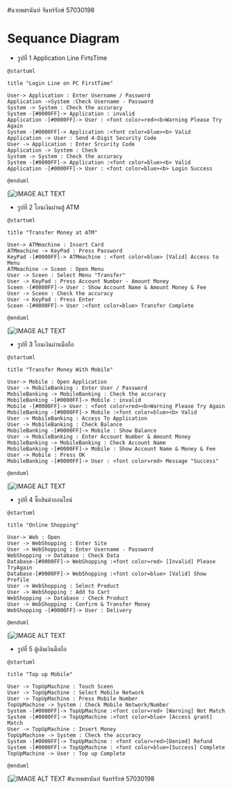 #นายพชรนันท์ จันทร์รักษ์ 57030198
# Sequance Diagram

*  รูปที่ 1 Application Line FirtsTime
```
@startuml

title "Login Line on PC FirstTime"

User-> Application : Enter Username / Password
Application ->System :Check Username - Password
System -> System : Check the accuracy 
System -[#0000FF]-> Application : invalid
Application -[#0000FF]-> User : <font color=red><b>Warning Please Try Again
System -[#0000FF]-> Application :<font color=blue><b> Valid
Application -> User : Send 4-Digit Security Code 
User -> Application : Enter Srcurity Code
Application -> System : Check 
System -> System : Check the accuracy
System -[#0000FF]-> Application :<font color=blue><b> Valid
Application -[#0000FF]-> User : <font color=blue><b> Login Success

@enduml
```

[![IMAGE ALT TEXT](http://www.plantuml.com/plantuml/img/hP8nJyCm48Lt_ufJcICOcAeIjGfawX0f1GR4u3f7Ui8vL_O5b7-FGo6DKg4or9lbp--zUxfb4EsbRQnIGc8HPcjN4yEQ6C4n51dav8DigC6PKey1VPB2Qh-tPBHG9ERmm88U-YVM3S8r53g4J-ShDUQIjEo2O0FpR8Vc_SWdH_w7Y0w_B1nWsI5eOrglJGS3zd9r4q-Ulvv48lxGbYO1ndZl7hd5csC1uwppTnwhTB5DdxLduXeAYpeWR7m7greJdtSTYsrjYxqQF9tc6DnBv0fkatkgIU8bZaVIGUOgXE-cuO-gIpz2fzgJvlxNwUM6ErFoyFMmPcLh38QWr39M4RVm2m00)

*  รูปที่ 2 โอนเงินผ่านตู้ ATM
```
@startuml

title "Transfer Money at ATM"

User-> ATMmachine : Insert Card
ATMmachine -> KeyPad : Press Password
KeyPad -[#0000FF]-> ATMmachine : <font color=blue> [Valid] Access to Menu
ATMmachine -> Sceen : Open Menu
User -> Sceen : Select Menu "Transfer"
User -> KeyPad : Press Account Number - Amount Money
Sceen -[#0000FF]-> User : Show Account Name & Amount Money & Fee
User -> Sceen : Check the accuracy
User -> KeyPad : Press Enter
Sceen -[#0000FF]-> User :<font color=blue> Transfer Complete

@enduml
```

[![IMAGE ALT TEXT](http://www.plantuml.com/plantuml/img/TL7BQiD03BplLmWNUWlqNDeGOse8nQqXQIyX1sMjODDzX5qjmNzVsIrvE6GlYpIZqKXQHCR0oHgbk6D3aAq3khYd09Ltr0CovEigK-ehKfZDXy2YRZj7y0nB9qc60aEZBW2XlLDVOoEKEb2CK6ECHo-i__niy_0ahootKycNlNSCsXiVNdScqHmstsYwPWkvreCKUwZ8fKc_bIPoKlvva6_41x-No8eCQHwnyv3PYJOnBCry4YCVoUu60kHsZCUbg3_Dgo567UdI-kEv62t1urMfX2NHZRcY9Vq3t1AWrYcWxkyPUtDCuRw1s_MTxbbuUp34fDI2N2Cd_mK0)

* รูปที่ 3 โอนเงินผ่านมือถือ
```
@startuml

title "Transfer Money With Mobile"

User-> Mobile : Open Application
User -> MobileBanking : Enter User / Password
MobileBanking -> MobileBanking : Check the accuracy
MobileBanking -[#0000FF]-> Mobile : invalid
Mobile -[#0000FF]-> User : <font color=red><b>Warning Please Try Again
MobileBanking -[#0000FF]-> Mobile :<font color=blue><b> Valid
User -> MobileBanking : Access To Application
User -> MobileBanking : Check Balance
MobileBanking -[#0000FF]-> Mobile : Show Balance
User -> MobileBanking : Enter Account Number & Amount Money
MobileBanking -> MobileBanking : Check Account Name 
MobileBanking -[#0000FF]-> Mobile : Show Account Name & Money & Fee
User -> Mobile : Press OK 
MobileBanking -[#0000FF]-> User : <font color=red> Message "Success"

@enduml
```
[![IMAGE ALT TEXT](http://www.plantuml.com/plantuml/img/ZL91Ri8m4Bpd5IigSQlQCw8HeMek5GM9j1og7ZREabWuQsGxHVo-ZaiZWWgAJrvvPZoQdPbrQ5nJgoXoqYc2KMQGxPOCB3JJ4JRILVwQIqMZA7gtPExZqmmJMEw98TdlbHJefEO0W0unHzv9BZtmXPr_2AyFi49h3zeKKH_r3-sv8h43Ln6W48r1SRpaVDuz-fEcN-Us97-Zad_wVL3mC87fLhC3ePKsJuQAU9h76pJSQguKeIN8p16I4YKF-V9SBbSDjNhm4KnSYoGHWgo5J0yAy3U9EIfaGOD2M5Vwq15kxyLRqOtt_zRKkH_7aDHX3XKOkgLE16k2uGvxjF6fTMD8wTAq9wnCczZozQRybGN3mdEnz0rVDo5vN-SPSU6x_mC0)

* รูปที่ 4 ซื้อสินค้าออนไลน์
```
@startuml

title "Online Shopping"

User-> Web : Open 
User -> WebShopping : Enter Site
User -> WebShopping : Enter Username - Password
WebShopping -> Database : Check Data
Database-[#0000FF]-> WebShopping :<font color=red> [Invalid] Please TryAgain
Database-[#0000FF]-> WebShopping :<font color=blue> [Valid] Show Profile
User -> WebShopping : Select Product
User -> WebShopping : Add to Cart
WebShopping -> Database : Check Product 
User -> WebShopping : Confirm & Transfer Money
WebShopping -[#0000FF]-> User : Delivery

@enduml
```

[![IMAGE ALT TEXT](http://www.plantuml.com/plantuml/img/bP9DQyCm38Rl_XMYW-qKsBbifILTOOVHGFPnA3quiTAQENAmrPRy-odfEhgFRCp7LuzUyKgUHjQ1TxLJYYqxXD6Id2M4VEkRnj9cfDHJn91Cu0KB6CEoGO9UWgDs0gLsHonoRXb_1ReQwHeXWKp7UF31g7DEskQQTQ4ZIa-wnVAr5zH9JLONr_8MY_NN2JUL9uRIEnzk0ve9hEvfhvqrQyWSTeQFePrjjAL_cXLkX-BsVFGIvW1Py9LrGr5pT5Xo1vbToGFGp1XW3wcSuCyDl3iDxJxrLDbGmwKar1GhOHuyOVlPzpnhxpE6EJgxnz2gAPBfFuAwoakKA_z0Vr_9nxJKrur3nZS0)


* รูปที่ 5 ตู้เติมเงินมือถือ
```
@startuml

title "Top up Mobile"

User -> TopUpMachine : Touch Sceen 
User -> TopUpMachine : Select Mobile Network
User -> TopUpMachine : Press Mobile Number
TopUpMachine -> System : Check Mobile Network/Number
System -[#0000FF]-> TopUpMachine :<font color=red> [Warning] Not Match
System -[#0000FF]-> TopUpMachine :<font color=blue> [Access grant] Match
User -> TopUpMachine : Insert Money
TopUpMachine -> System : Check the accuracy 
System -[#0000FF]-> TopUpMachine : <font color=red>[Denied] Refund 
System -[#0000FF]-> TopUpMachine : <font color=blue>[Success] Complete
TopUpMachine -> User : Top up Complete

@enduml
```
[![IMAGE ALT TEXT](http://www.plantuml.com/plantuml/img/bP8nQyCm48Lt_OeZ7Jg5TYvjI4a9T4WeTK87uq4-dsCHMJBIYU9_Nzbn0uanRRH9-kxTlUCjFKl7eTP2i69DCDlP1a836vihJJCXzfuSp1SGt_VDHcAb3C5Jl0Qi844Y0rDCGfgG1odO4dzRTvo2FnnvVsP3dPCJ5qWiILhFL4TuLH4UhuGVXg81cgTtZ_6irzcertDf3GDQRTsBes81wPTqHfb31biRvvMCrOqokGuKTLuHEnS79mrdWz24ttSJtxlb66h_CieLWKGCJc8B_vWChXscRsGK5HbyKXbCSRD6RozDGcylWvMj6qrCexbxhrqu-WoTiIMPei-Ok3ybvgBlgMYypLtSeY_Ztw_E3m00)
#นายพชรนันท์ จันทร์รักษ์ 57030198
